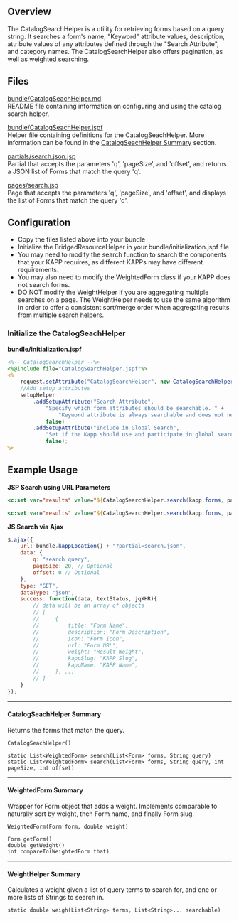 ## Overview

The CatalogSearchHelper is a utility for retrieving forms based on a query string. 
It searches a form's name, "Keyword" attribute values, description, attribute values of any attributes defined through the "Search Attribute", and category names. 
The CatalogSearchHelper also offers pagination, as well as weighted searching.

## Files

[bundle/CatalogSeachHelper.md](CatalogSeachHelper.md)  
README file containing information on configuring and using the catalog search helper.

[bundle/CatalogSeachHelper.jspf](CatalogSeachHelper.jspf)  
Helper file containing definitions for the CatalogSeachHelper.  More information can be found in
the [CatalogSeachHelper Summary](#catalogseachhelper-summary) section.

[partials/search.json.jsp](search.json.jsp)  
Partial that accepts the parameters 'q', 'pageSize', and 'offset', and returns a JSON list of Forms that match the query 'q'.

[pages/search.jsp](search.jsp)  
Page that accepts the parameters 'q', 'pageSize', and 'offset', and displays the list of Forms that match the query 'q'.

## Configuration

* Copy the files listed above into your bundle
* Initialize the BridgedResourceHelper in your bundle/initialization.jspf file
* You may need to modify the search function to search the components that your KAPP requires, as different KAPPs may have different requirements. 
* You may also need to modify the WeightedForm class if your KAPP does not search forms. 
* DO NOT modify the WeightHelper if you are aggregating multiple searches on a page. The WeightHelper needs to use the same algorithm in order to offer a consistent sort/merge order when aggregating results from multiple search helpers.

### Initialize the CatalogSeachHelper

**bundle/initialization.jspf**
```jsp
<%-- CatalogSearchHelper --%>
<%@include file="CatalogSearchHelper.jspf"%>
<%
    request.setAttribute("CatalogSearchHelper", new CatalogSearchHelper());
    //Add setup attributes
    setupHelper
        .addSetupAttribute("Search Attribute", 
            "Specify which form attributes should be searchable. " + 
                "Keyword attribute is always searchable and does not need to be specified as a Search Attribute. [Allows Multiple]", 
            false)
        .addSetupAttribute("Include in Global Search", 
            "Set if the Kapp should use and participate in global search.", 
            false); 
%>
```

## Example Usage

**JSP Search using URL Parameters**
```jsp
<c:set var="results" value="${CatalogSearchHelper.search(kapp.forms, param['q']}"/>
```
```jsp
<c:set var="results" value="${CatalogSearchHelper.search(kapp.forms, param['q'], param['pageSize'], param['offset'])}"/>
```

**JS Search via Ajax**
```javascript
$.ajax({
    url: bundle.kappLocation() + "?partial=search.json",
    data: {
        q: "search query",
        pageSize: 20, // Optional
        offset: 0 // Optional
    },
    type: "GET",
    dataType: "json",
    success: function(data, textStatus, jqXHR){
        // data will be an array of objects
        // [
        //     {
        //         title: "Form Name",
        //         description: "Form Description",
        //         icon: "Form Icon",
        //         url: "Form URL",
        //         weight: "Result Weight",
        //         kappSlug: "KAPP Slug",
        //         kappName: "KAPP Name",
        //     }, ...
        // ]
    }
});
```

---

#### CatalogSeachHelper Summary
Returns the forms that match the query.

`CatalogSeachHelper()`

`static List<WeightedForm> search(List<Form> forms, String query)`  
`static List<WeightedForm> search(List<Form> forms, String query, int pageSize, int offset)`  

---

#### WeightedForm Summary
Wrapper for Form object that adds a weight. Implements comparable to naturally sort by weight, then Form name, and finally Form slug.

`WeightedForm(Form form, double weight)`

`Form getForm()`  
`double getWeight()`  
`int compareTo(WeightedForm that)`  

---

#### WeightHelper Summary
Calculates a weight given a list of query terms to search for, and one or more lists of Strings to search in. 

`static double weigh(List<String> terms, List<String>... searchable)`  